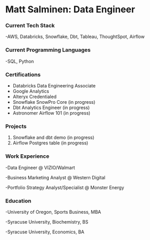 # Matt Salminen: Data Engineer

### Current Tech Stack
-AWS, Databricks, Snowflake, Dbt, Tableau, ThoughtSpot, Airflow

### Current Programming Languages
-SQL, Python

### Certifications
- Databricks Data Engineering Associate
- Google Analytics
- Alteryx Credentialed
- Snowflake SnowPro Core (in progress)
- Dbt Analytics Engineer (in progress)
- Astronomer Airflow 101 (in progress)

### Projects
1. Snowflake and dbt demo (in progress)
2. Airflow Postgres table (in progress)

### Work Experience 
-Data Engineer @ VIZIO/Walmart 

-Business Marketing Analyst @ Western Digital

-Portfolio Strategy Analyst/Specialist @ Monster Energy

### Education
-University of Oregon, Sports Business, MBA

-Syracuse University, Biochemistry, BS

-Syracuse University, Economics, BA 
